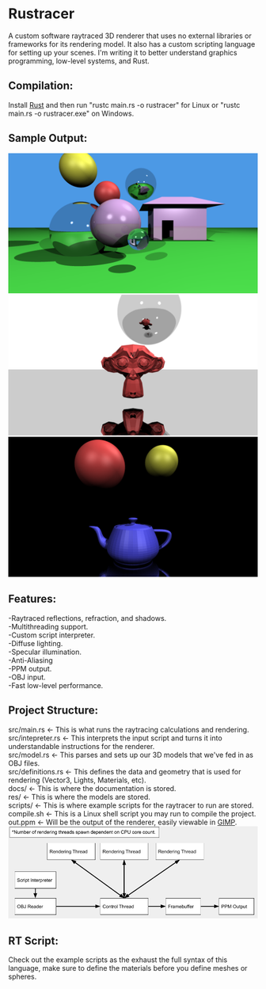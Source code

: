 # Rustracer
A custom software raytraced 3D renderer that uses no external libraries or frameworks for its rendering model. It also has a custom scripting language for setting up your scenes. I'm writing it to better understand graphics programming, low-level systems, and Rust.

## Compilation:
Install [Rust](https://www.rust-lang.org/tools/install) and then run "rustc main.rs -o rustracer" for Linux or "rustc main.rs -o rustracer.exe" on Windows.

## Sample Output:
![A raytraced scene from Rustracer.](out.png "Render")\
![A raytraced monkey from Rustracer.](monkey.png "Render")\
![A raytraced teapot from Rustracer.](tea.png "Render")

## Features:
-Raytraced reflections, refraction, and shadows.\
-Multithreading support.\
-Custom script interpreter.\
-Diffuse lighting.\
-Specular illumination.\
-Anti-Aliasing\
-PPM output.\
-OBJ input.\
-Fast low-level performance.

## Project Structure:
src/main.rs <- This is what runs the raytracing calculations and rendering.\
src/intepreter.rs <- This interprets the input script and turns it into understandable instructions for the renderer.\
src/model.rs <- This parses and sets up our 3D models that we've fed in as OBJ files.\
src/definitions.rs <- This defines the data and geometry that is used for rendering (Vector3, Lights, Materials, etc).\
docs/ <- This is where the documentation is stored.\
res/ <- This is where the models are stored.\
scripts/ <- This is where example scripts for the raytracer to run are stored.\
compile.sh <- This is a Linux shell script you may run to compile the project.\
out.ppm <- Will be the output of the renderer, easily viewable in [GIMP](https://www.gimp.org/downloads/).\
![A sequence diagram of Rustracer.](sequence_diagram.png "Sequence Diagram")


## RT Script:
Check out the example scripts as the exhaust the full syntax of this language, make sure to define the materials before you define meshes or spheres.
